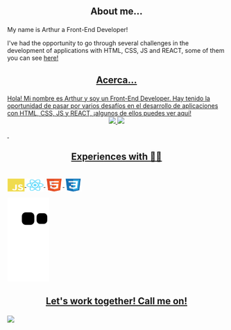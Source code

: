 <h2><p align="center"> About me...</p></h2>

My name is Arthur a Front-End Developer!

I've had the opportunity to go through several challenges in the development of applications with HTML, CSS, JS and REACT, some of them you can see <a href="https://github.com/ArthurBMessias/Projects">here!


  <h2><p align="center"> Acerca...</p></h2>
Hola! Mi nombre es Arthur y soy un Front-End Developer.
Hay tenido la oportunidad de pasar por varios desafíos en el desarrollo de aplicaciones con HTML, CSS, JS y REACT, ¡algunos de ellos puedes ver <a href="https://github.com/ArthurBMessias/Projects">aquí!


<div align="center">
  <a href="https://github.com/ArthurBMessias">
  <img height="180em" src="https://github-readme-stats.vercel.app/api?username=ArthurBMessias&show_icons=true&theme=dracula&include_all_commits=true&count_private=true"/>
  <img height="180em" src="https://github-readme-stats.vercel.app/api/top-langs/?username=ArthurBMessias&layout=compact&langs_count=7&theme=dracula"/>
</div>

&nbsp;
<h2><p align="center"> Experiences with 👨‍💻</p></h2>

<div style="display: block"><br>
  <img align="center" alt="Js" height="30" width="40" src="https://raw.githubusercontent.com/devicons/devicon/master/icons/javascript/javascript-plain.svg">
  <img align="center" alt="React" height="30" width="40" src="https://raw.githubusercontent.com/devicons/devicon/master/icons/react/react-original.svg">
  <img align="center" alt="HTML" height="30" width="40" src="https://raw.githubusercontent.com/devicons/devicon/master/icons/html5/html5-original.svg">
  <img align="center" alt="CSS" height="30" width="40" src="https://raw.githubusercontent.com/devicons/devicon/master/icons/css3/css3-original.svg">
</div>
  
 ![Snake animation](https://github.com/ArthurBMessias/ArthurBMessias/blob/output/github-contribution-grid-snake.svg)

<h2><p align="center"> Let's work together! Call me on!</p></h2>
<a href="https://www.linkedin.com/in/arthur-bernardo-messias/" target='_blank'><img src="https://img.shields.io/badge/LinkedIn-0077B5?style=for-the-badge&logo=linkedin&logoColor=white"></a>
</p></div>
